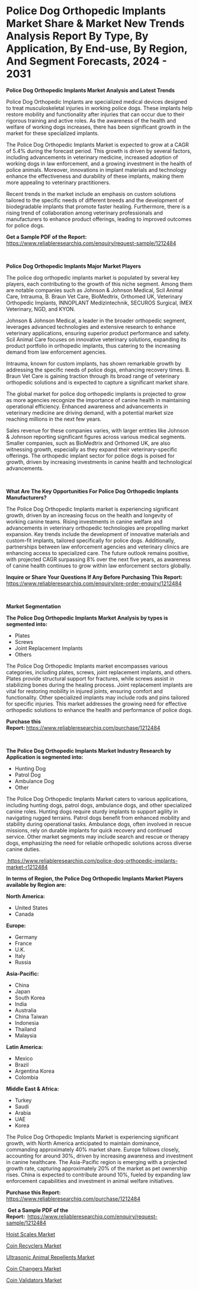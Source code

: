 <p><h1>Police Dog Orthopedic Implants Market Share & Market New Trends Analysis Report By Type, By Application, By End-use, By Region, And Segment Forecasts, 2024 - 2031</h1></p><p><strong>Police Dog Orthopedic Implants Market Analysis and Latest Trends</strong></p>
<p><p>Police Dog Orthopedic Implants are specialized medical devices designed to treat musculoskeletal injuries in working police dogs. These implants help restore mobility and functionality after injuries that can occur due to their rigorous training and active roles. As the awareness of the health and welfare of working dogs increases, there has been significant growth in the market for these specialized implants.</p><p>The Police Dog Orthopedic Implants Market is expected to grow at a CAGR of 5.4% during the forecast period. This growth is driven by several factors, including advancements in veterinary medicine, increased adoption of working dogs in law enforcement, and a growing investment in the health of police animals. Moreover, innovations in implant materials and technology enhance the effectiveness and durability of these implants, making them more appealing to veterinary practitioners.</p><p>Recent trends in the market include an emphasis on custom solutions tailored to the specific needs of different breeds and the development of biodegradable implants that promote faster healing. Furthermore, there is a rising trend of collaboration among veterinary professionals and manufacturers to enhance product offerings, leading to improved outcomes for police dogs.</p></p>
<p><strong>Get a Sample PDF of the Report:&nbsp;</strong> <a href="https://www.reliableresearchiq.com/enquiry/request-sample/1212484?utm_campaign=1137&utm_medium=2&utm_source=Github&utm_content=ia&utm_term=17122024&utm_id=police-dog-orthopedic-implants">https://www.reliableresearchiq.com/enquiry/request-sample/1212484</a></p>
<p>&nbsp;</p>
<p><strong>Police Dog Orthopedic Implants Major Market Players</strong></p>
<p><p>The police dog orthopedic implants market is populated by several key players, each contributing to the growth of this niche segment. Among them are notable companies such as Johnson & Johnson Medical, Scil Animal Care, Intrauma, B. Braun Vet Care, BioMedtrix, Orthomed UK, Veterinary Orthopedic Implants, INNOPLANT Medizintechnik, SECUROS Surgical, IMEX Veterinary, NGD, and KYON.</p><p>Johnson & Johnson Medical, a leader in the broader orthopedic segment, leverages advanced technologies and extensive research to enhance veterinary applications, ensuring superior product performance and safety. Scil Animal Care focuses on innovative veterinary solutions, expanding its product portfolio in orthopedic implants, thus catering to the increasing demand from law enforcement agencies.</p><p>Intrauma, known for custom implants, has shown remarkable growth by addressing the specific needs of police dogs, enhancing recovery times. B. Braun Vet Care is gaining traction through its broad range of veterinary orthopedic solutions and is expected to capture a significant market share.</p><p>The global market for police dog orthopedic implants is projected to grow as more agencies recognize the importance of canine health in maintaining operational efficiency. Enhanced awareness and advancements in veterinary medicine are driving demand, with a potential market size reaching millions in the next few years.</p><p>Sales revenue for these companies varies, with larger entities like Johnson & Johnson reporting significant figures across various medical segments. Smaller companies, such as BioMedtrix and Orthomed UK, are also witnessing growth, especially as they expand their veterinary-specific offerings. The orthopedic implant sector for police dogs is poised for growth, driven by increasing investments in canine health and technological advancements.</p></p>
<p>&nbsp;</p>
<p><strong>What Are The Key Opportunities For Police Dog Orthopedic Implants Manufacturers?</strong></p>
<p><p>The Police Dog Orthopedic Implants market is experiencing significant growth, driven by an increasing focus on the health and longevity of working canine teams. Rising investments in canine welfare and advancements in veterinary orthopedic technologies are propelling market expansion. Key trends include the development of innovative materials and custom-fit implants, tailored specifically for police dogs. Additionally, partnerships between law enforcement agencies and veterinary clinics are enhancing access to specialized care. The future outlook remains positive, with projected CAGR surpassing 8% over the next five years, as awareness of canine health continues to grow within law enforcement sectors globally.</p></p>
<p><strong>Inquire or Share Your Questions If Any Before Purchasing This Report:</strong> <a href="https://www.reliableresearchiq.com/enquiry/pre-order-enquiry/1212484?utm_campaign=1137&utm_medium=2&utm_source=Github&utm_content=ia&utm_term=17122024&utm_id=police-dog-orthopedic-implants">https://www.reliableresearchiq.com/enquiry/pre-order-enquiry/1212484</a></p>
<p>&nbsp;</p>
<p><strong>Market Segmentation</strong></p>
<p><strong>The Police Dog Orthopedic Implants Market Analysis by types is segmented into:</strong></p>
<p><ul><li>Plates</li><li>Screws</li><li>Joint Replacement Implants</li><li>Others</li></ul></p>
<p><p>The Police Dog Orthopedic Implants market encompasses various categories, including plates, screws, joint replacement implants, and others. Plates provide structural support for fractures, while screws assist in stabilizing bones during the healing process. Joint replacement implants are vital for restoring mobility in injured joints, ensuring comfort and functionality. Other specialized implants may include rods and pins tailored for specific injuries. This market addresses the growing need for effective orthopedic solutions to enhance the health and performance of police dogs.</p></p>
<p><strong>Purchase this Report:&nbsp;</strong><a href="https://www.reliableresearchiq.com/purchase/1212484?utm_campaign=1137&utm_medium=2&utm_source=Github&utm_content=ia&utm_term=17122024&utm_id=police-dog-orthopedic-implants">https://www.reliableresearchiq.com/purchase/1212484</a></p>
<p>&nbsp;</p>
<p><strong>The Police Dog Orthopedic Implants Market Industry Research by Application is segmented into:</strong></p>
<p><ul><li>Hunting Dog</li><li>Patrol Dog</li><li>Ambulance Dog</li><li>Other</li></ul></p>
<p><p>The Police Dog Orthopedic Implants Market caters to various applications, including hunting dogs, patrol dogs, ambulance dogs, and other specialized canine roles. Hunting dogs require sturdy implants to support agility in navigating rugged terrains. Patrol dogs benefit from enhanced mobility and stability during operational tasks. Ambulance dogs, often involved in rescue missions, rely on durable implants for quick recovery and continued service. Other market segments may include search and rescue or therapy dogs, emphasizing the need for reliable orthopedic solutions across diverse canine duties.</p></p>
<p><a href="https://www.reliableresearchiq.com/police-dog-orthopedic-implants-market-r1212484?utm_campaign=1137&utm_medium=2&utm_source=Github&utm_content=ia&utm_term=17122024&utm_id=police-dog-orthopedic-implants">&nbsp;https://www.reliableresearchiq.com/police-dog-orthopedic-implants-market-r1212484</a></p>
<p><strong>In terms of Region, the Police Dog Orthopedic Implants Market Players available by Region are:</strong></p>
<p>
    <p> <strong> North America: </strong>
        <ul>
            <li>United States</li>
            <li>Canada</li>
        </ul>
        </p> 
    <p> <strong> Europe: </strong>
        <ul>
            <li>Germany</li>
            <li>France</li>
            <li>U.K.</li>
            <li>Italy</li>
            <li>Russia</li>
        </ul>
        </p> 
    <p> <strong> Asia-Pacific: </strong>
        <ul>
            <li>China</li>
            <li>Japan</li>
            <li>South Korea</li>
            <li>India</li>
            <li>Australia</li>
            <li>China Taiwan</li>
            <li>Indonesia</li>
            <li>Thailand</li>
            <li>Malaysia</li>
        </ul>
        </p> 
    <p> <strong> Latin America: </strong>
        <ul>
            <li>Mexico</li>
            <li>Brazil</li>
            <li>Argentina Korea</li>
            <li>Colombia</li>
        </ul>
        </p> 
    <p> <strong> Middle East & Africa: </strong>
        <ul>
            <li>Turkey</li>
            <li>Saudi</li>
            <li>Arabia</li>
            <li>UAE</li>
            <li>Korea</li>
        </ul>
    </p>
    </p>
<p><p>The Police Dog Orthopedic Implants Market is experiencing significant growth, with North America anticipated to maintain dominance, commanding approximately 40% market share. Europe follows closely, accounting for around 30%, driven by increasing awareness and investment in canine healthcare. The Asia-Pacific region is emerging with a projected growth rate, capturing approximately 20% of the market as pet ownership rises. China is expected to contribute around 10%, fueled by expanding law enforcement capabilities and investment in animal welfare initiatives.</p></p>
<p><strong>Purchase this Report: </strong><a href="https://www.reliableresearchiq.com/purchase/1212484?utm_campaign=1137&utm_medium=2&utm_source=Github&utm_content=ia&utm_term=17122024&utm_id=police-dog-orthopedic-implants">https://www.reliableresearchiq.com/purchase/1212484</a></p>
<p>&nbsp;<strong>Get a Sample PDF of the Report:&nbsp;&nbsp;</strong><a href="https://www.reliableresearchiq.com/enquiry/request-sample/1212484?utm_campaign=1137&utm_medium=2&utm_source=Github&utm_content=ia&utm_term=17122024&utm_id=police-dog-orthopedic-implants">https://www.reliableresearchiq.com/enquiry/request-sample/1212484</a></p>
<p><strong></strong></p>
<p><p><a href="https://www.linkedin.com/pulse/hoist-scales-market-report-financial-overview-growth-estimated-liune?utm_campaign=1137&utm_medium=2&utm_source=Github&utm_content=ia&utm_term=17122024&utm_id=police-dog-orthopedic-implants">Hoist Scales Market</a></p><p><a href="https://www.linkedin.com/pulse/projected-revenue-growth-coin-recyclers-market-49-cagr-2024-vjfzf?utm_campaign=1137&utm_medium=2&utm_source=Github&utm_content=ia&utm_term=17122024&utm_id=police-dog-orthopedic-implants">Coin Recyclers Market</a></p><p><a href="https://www.linkedin.com/pulse/in-depth-understanding-ultrasonic-animal-repellents-market-5tonf?utm_campaign=1137&utm_medium=2&utm_source=Github&utm_content=ia&utm_term=17122024&utm_id=police-dog-orthopedic-implants">Ultrasonic Animal Repellents Market</a></p><p><a href="https://www.linkedin.com/pulse/coin-changers-market-trend-indicates-rapid-growth-accelerated-0vduf?utm_campaign=1137&utm_medium=2&utm_source=Github&utm_content=ia&utm_term=17122024&utm_id=police-dog-orthopedic-implants">Coin Changers Market</a></p><p><a href="https://www.linkedin.com/pulse/coin-validators-market-research-report-exploring-size-b8qrf?utm_campaign=1137&utm_medium=2&utm_source=Github&utm_content=ia&utm_term=17122024&utm_id=police-dog-orthopedic-implants">Coin Validators Market</a></p></p>